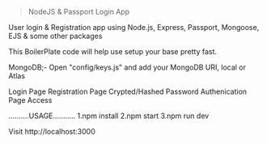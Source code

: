 >NodeJS & Passport Login App

User login & Registration app using Node.js, Express, Passport, Mongoose, EJS & some other packages

This BoilerPlate code will help use setup your base pretty fast.

MongoDB;-
Open "config/keys.js" and add your MongoDB URI, local or Atlas

Login Page
Registration Page
Crypted/Hashed Password
Authenication Page Access


..........USAGE...........
1.npm install
2.npm start
3.npm run dev

Visit http://localhost:3000
